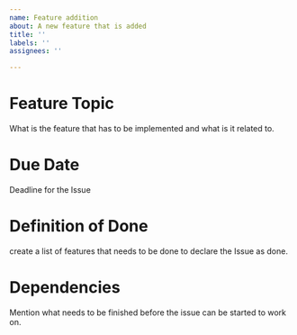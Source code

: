 ```yaml
---
name: Feature addition
about: A new feature that is added
title: ''
labels: ''
assignees: ''

---
```


# Feature Topic
What is the feature that has to be implemented and what is it related to. 

# Due Date
Deadline for the Issue

# Definition of Done
create a list of features that needs to be done to declare the Issue as done.

# Dependencies
Mention what needs to be finished before the issue can be started to work on.
